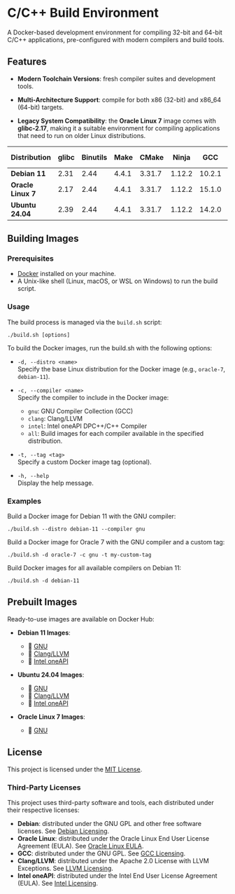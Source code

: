 # C/C++ Build Environment

A Docker-based development environment for compiling 32-bit and 64-bit C/C++ applications, pre-configured with modern compilers and build tools.

## Features

- **Modern Toolchain Versions**:
  fresh compiler suites and development tools.

- **Multi-Architecture Support**:
  compile for both x86 (32-bit) and x86_64 (64-bit) targets.

- **Legacy System Compatibility**:
  the **Oracle Linux 7** image comes with **glibc-2.17**, making it a suitable environment for compiling applications that need to run on older Linux distributions.

|  Distribution  | glibc | Binutils | Make  | CMake  | Ninja  |  GCC   | Clang  | Intel oneAPI |
|----------------|-------|----------|-------|--------|--------|--------|--------|--------------|
| **Debian 11**      | 2.31  |   2.44   | 4.4.1 | 3.31.7 | 1.12.2 | 10.2.1 | 20.1.4 |   2024.2.1   |
| **Oracle Linux 7** | 2.17  |   2.44   | 4.4.1 | 3.31.7 | 1.12.2 | 15.1.0 |   -    |      -       |
| **Ubuntu 24.04**   | 2.39  |   2.44   | 4.4.1 | 3.31.7 | 1.12.2 | 14.2.0 | 20.1.4 |   2024.2.1   |

## Building Images

### Prerequisites
- [Docker](https://www.docker.com) installed on your machine.
- A Unix-like shell (Linux, macOS, or WSL on Windows) to run the build script.

### Usage
The build process is managed via the `build.sh` script:

```console
./build.sh [options]
```

To build the Docker images, run the build.sh with the following options:

- `-d, --distro <name>`<br />
Specify the base Linux distribution for the Docker image (e.g., `oracle-7`, `debian-11`).

- `-c, --compiler <name>`<br />
Specify the compiler to include in the Docker image:
  - `gnu`: GNU Compiler Collection (GCC)
  - `clang`: Clang/LLVM
  - `intel`: Intel oneAPI DPC++/C++ Compiler
  - `all`: Build images for each compiler available in the specified distribution.

- `-t, --tag <tag>`<br />
Specify a custom Docker image tag (optional).<br />

- `-h, --help`<br />
Display the help message.

### Examples

Build a Docker image for Debian 11 with the GNU compiler:

```console
./build.sh --distro debian-11 --compiler gnu
```

Build a Docker image for Oracle 7 with the GNU compiler and a custom tag:

```console
./build.sh -d oracle-7 -c gnu -t my-custom-tag
```

Build Docker images for all available compilers on Debian 11:

```console
./build.sh -d debian-11
```

## Prebuilt Images

Ready-to-use images are available on Docker Hub:

- **Debian 11 Images**:
  - 🐂 [GNU](https://hub.docker.com/repository/docker/hun1er/debian-11-cxx-build-env-gnu)
  - 🐉 [Clang/LLVM](https://hub.docker.com/repository/docker/hun1er/debian-11-cxx-build-env-clang)
  - 🔷 [Intel oneAPI](https://hub.docker.com/repository/docker/hun1er/debian-11-cxx-build-env-intel)

- **Ubuntu 24.04 Images**:
  - 🐂 [GNU](https://hub.docker.com/repository/docker/hun1er/ubuntu-24.04-cxx-build-env-gnu)
  - 🐉 [Clang/LLVM](https://hub.docker.com/repository/docker/hun1er/ubuntu-24.04-cxx-build-env-clang)
  - 🔷 [Intel oneAPI](https://hub.docker.com/repository/docker/hun1er/ubuntu-24.04-cxx-build-env-intel)

- **Oracle Linux 7 Images**:
  - 🐂 [GNU](https://hub.docker.com/repository/docker/hun1er/oracle-7-cxx-build-env-gnu)

## License

This project is licensed under the [MIT License](LICENSE).

### Third-Party Licenses

This project uses third-party software and tools, each distributed under their respective licenses:
- **Debian**: distributed under the GNU GPL and other free software licenses. See [Debian Licensing](https://www.debian.org/legal/licenses).
- **Oracle Linux**: distributed under the Oracle Linux End User License Agreement (EULA). See [Oracle Linux EULA](https://oss.oracle.com/ol7/EULA).
- **GCC**: distributed under the GNU GPL. See [GCC Licensing](https://gcc.gnu.org/onlinedocs/gcc/Copying.html).
- **Clang/LLVM**: distributed under the Apache 2.0 License with LLVM Exceptions. See [LLVM Licensing](https://llvm.org/docs/DeveloperPolicy.html).
- **Intel oneAPI**: distributed under the Intel End User License Agreement (EULA). See [Intel Licensing](https://www.intel.com/content/www/us/en/developer/articles/license/end-user-license-agreement.html).
